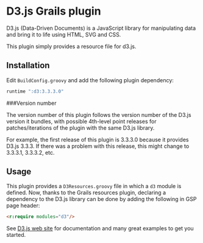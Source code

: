 D3.js Grails plugin
===

D3.js (Data-Driven Documents) is a JavaScript library for manipulating data and bring it to life using HTML, SVG and CSS.

This plugin simply provides a resource file for d3.js.

Installation
---

Edit `BuildConfig.groovy` and add the following plugin dependency:

```Groovy
runtime ":d3:3.3.3.0"
```

###Version number

The version number of this plugin follows the version number of the D3.js version it bundles, with possible 4th-level point releases for patches/iterations of the plugin with the same D3.js library.

For example, the first release of this plugin is 3.3.3.0 because it provides D3.js 3.3.3. If there was a problem with this release, this might change to 3.3.3.1, 3.3.3.2, etc.

Usage
---

This plugin provides a `D3Resources.groovy` file in which a `d3` module is defined.
Now, thanks to the Grails resources plugin, declaring a dependency to the D3.js library can be done by adding the following in GSP page header:

```html
<r:require modules="d3"/>
```

See [D3.js web site](http://d3js.org/) for documentation and many great examples to get you started.

